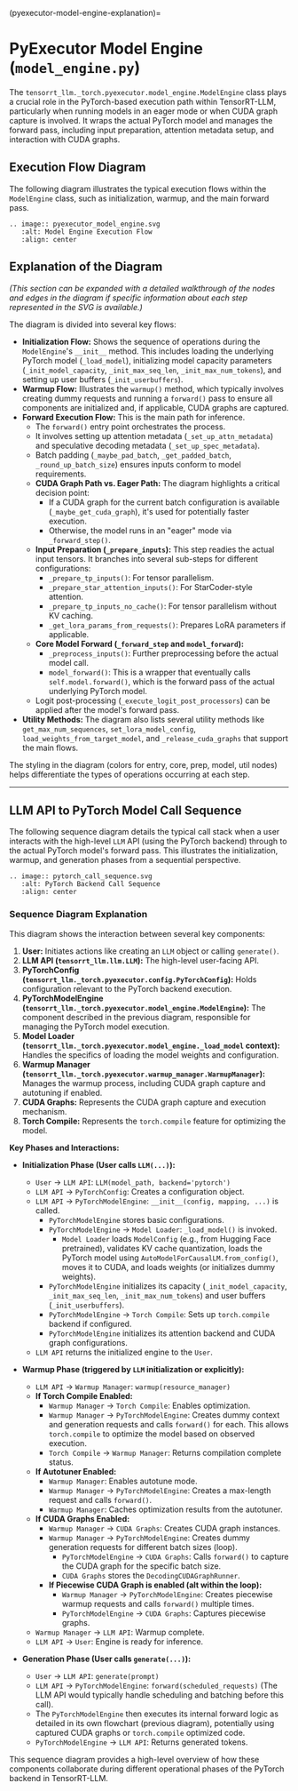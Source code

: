 (pyexecutor-model-engine-explanation)=
# PyExecutor Model Engine (`model_engine.py`)

The `tensorrt_llm._torch.pyexecutor.model_engine.ModelEngine` class plays a crucial role in the PyTorch-based execution path within TensorRT-LLM, particularly when running models in an eager mode or when CUDA graph capture is involved. It wraps the actual PyTorch model and manages the forward pass, including input preparation, attention metadata setup, and interaction with CUDA graphs.

## Execution Flow Diagram

The following diagram illustrates the typical execution flows within the `ModelEngine` class, such as initialization, warmup, and the main forward pass.

```eval_rst
.. image:: pyexecutor_model_engine.svg
   :alt: Model Engine Execution Flow
   :align: center
```

## Explanation of the Diagram

*(This section can be expanded with a detailed walkthrough of the nodes and edges in the diagram if specific information about each step represented in the SVG is available.)*

The diagram is divided into several key flows:

*   **Initialization Flow:** Shows the sequence of operations during the `ModelEngine`'s `__init__` method. This includes loading the underlying PyTorch model (`_load_model`), initializing model capacity parameters (`_init_model_capacity`, `_init_max_seq_len`, `_init_max_num_tokens`), and setting up user buffers (`_init_userbuffers`).
*   **Warmup Flow:** Illustrates the `warmup()` method, which typically involves creating dummy requests and running a `forward()` pass to ensure all components are initialized and, if applicable, CUDA graphs are captured.
*   **Forward Execution Flow:** This is the main path for inference.
    *   The `forward()` entry point orchestrates the process.
    *   It involves setting up attention metadata (`_set_up_attn_metadata`) and speculative decoding metadata (`_set_up_spec_metadata`).
    *   Batch padding (`_maybe_pad_batch`, `_get_padded_batch`, `_round_up_batch_size`) ensures inputs conform to model requirements.
    *   **CUDA Graph Path vs. Eager Path:** The diagram highlights a critical decision point:
        *   If a CUDA graph for the current batch configuration is available (`_maybe_get_cuda_graph`), it's used for potentially faster execution.
        *   Otherwise, the model runs in an "eager" mode via `_forward_step()`.
    *   **Input Preparation (`_prepare_inputs`):** This step readies the actual input tensors. It branches into several sub-steps for different configurations:
        *   `_prepare_tp_inputs()`: For tensor parallelism.
        *   `_prepare_star_attention_inputs()`: For StarCoder-style attention.
        *   `_prepare_tp_inputs_no_cache()`: For tensor parallelism without KV caching.
        *   `_get_lora_params_from_requests()`: Prepares LoRA parameters if applicable.
    *   **Core Model Forward (`_forward_step` and `model_forward`):**
        *   `_preprocess_inputs()`: Further preprocessing before the actual model call.
        *   `model_forward()`: This is a wrapper that eventually calls `self.model.forward()`, which is the forward pass of the actual underlying PyTorch model.
    *   Logit post-processing (`_execute_logit_post_processors`) can be applied after the model's forward pass.
*   **Utility Methods:** The diagram also lists several utility methods like `get_max_num_sequences`, `set_lora_model_config`, `load_weights_from_target_model`, and `_release_cuda_graphs` that support the main flows.

The styling in the diagram (colors for entry, core, prep, model, util nodes) helps differentiate the types of operations occurring at each step.

---

## LLM API to PyTorch Model Call Sequence

The following sequence diagram details the typical call stack when a user interacts with the high-level `LLM` API (using the PyTorch backend) through to the actual PyTorch model's forward pass. This illustrates the initialization, warmup, and generation phases from a sequential perspective.

```eval_rst
.. image:: pytorch_call_sequence.svg
   :alt: PyTorch Backend Call Sequence
   :align: center
```

### Sequence Diagram Explanation

This diagram shows the interaction between several key components:

1.  **User:** Initiates actions like creating an `LLM` object or calling `generate()`.
2.  **LLM API (`tensorrt_llm.llm.LLM`):** The high-level user-facing API.
3.  **PyTorchConfig (`tensorrt_llm._torch.pyexecutor.config.PyTorchConfig`):** Holds configuration relevant to the PyTorch backend execution.
4.  **PyTorchModelEngine (`tensorrt_llm._torch.pyexecutor.model_engine.ModelEngine`):** The component described in the previous diagram, responsible for managing the PyTorch model execution.
5.  **Model Loader (`tensorrt_llm._torch.pyexecutor.model_engine._load_model` context):** Handles the specifics of loading the model weights and configuration.
6.  **Warmup Manager (`tensorrt_llm._torch.pyexecutor.warmup_manager.WarmupManager`):** Manages the warmup process, including CUDA graph capture and autotuning if enabled.
7.  **CUDA Graphs:** Represents the CUDA graph capture and execution mechanism.
8.  **Torch Compile:** Represents the `torch.compile` feature for optimizing the model.

**Key Phases and Interactions:**

*   **Initialization Phase (User calls `LLM(...)`):**
    *   `User` -> `LLM API`: `LLM(model_path, backend='pytorch')`
    *   `LLM API` -> `PyTorchConfig`: Creates a configuration object.
    *   `LLM API` -> `PyTorchModelEngine`: `__init__(config, mapping, ...)` is called.
        *   `PyTorchModelEngine` stores basic configurations.
        *   `PyTorchModelEngine` -> `Model Loader`: `_load_model()` is invoked.
            *   `Model Loader` loads `ModelConfig` (e.g., from Hugging Face pretrained), validates KV cache quantization, loads the PyTorch model using `AutoModelForCausalLM.from_config()`, moves it to CUDA, and loads weights (or initializes dummy weights).
        *   `PyTorchModelEngine` initializes its capacity (`_init_model_capacity`, `_init_max_seq_len`, `_init_max_num_tokens`) and user buffers (`_init_userbuffers`).
        *   `PyTorchModelEngine` -> `Torch Compile`: Sets up `torch.compile` backend if configured.
        *   `PyTorchModelEngine` initializes its attention backend and CUDA graph configurations.
    *   `LLM API` returns the initialized engine to the `User`.

*   **Warmup Phase (triggered by `LLM` initialization or explicitly):**
    *   `LLM API` -> `Warmup Manager`: `warmup(resource_manager)`
    *   **If Torch Compile Enabled:**
        *   `Warmup Manager` -> `Torch Compile`: Enables optimization.
        *   `Warmup Manager` -> `PyTorchModelEngine`: Creates dummy context and generation requests and calls `forward()` for each. This allows `torch.compile` to optimize the model based on observed execution.
        *   `Torch Compile` -> `Warmup Manager`: Returns compilation complete status.
    *   **If Autotuner Enabled:**
        *   `Warmup Manager`: Enables autotune mode.
        *   `Warmup Manager` -> `PyTorchModelEngine`: Creates a max-length request and calls `forward()`.
        *   `Warmup Manager`: Caches optimization results from the autotuner.
    *   **If CUDA Graphs Enabled:**
        *   `Warmup Manager` -> `CUDA Graphs`: Creates CUDA graph instances.
        *   `Warmup Manager` -> `PyTorchModelEngine`: Creates dummy generation requests for different batch sizes (loop).
            *   `PyTorchModelEngine` -> `CUDA Graphs`: Calls `forward()` to capture the CUDA graph for the specific batch size.
            *   `CUDA Graphs` stores the `DecodingCUDAGraphRunner`.
        *   **If Piecewise CUDA Graph is enabled (alt within the loop):**
            *   `Warmup Manager` -> `PyTorchModelEngine`: Creates piecewise warmup requests and calls `forward()` multiple times.
            *   `PyTorchModelEngine` -> `CUDA Graphs`: Captures piecewise graphs.
    *   `Warmup Manager` -> `LLM API`: Warmup complete.
    *   `LLM API` -> `User`: Engine is ready for inference.

*   **Generation Phase (User calls `generate(...)`):**
    *   `User` -> `LLM API`: `generate(prompt)`
    *   `LLM API` -> `PyTorchModelEngine`: `forward(scheduled_requests)` (The LLM API would typically handle scheduling and batching before this call).
    *   The `PyTorchModelEngine` then executes its internal forward logic as detailed in its own flowchart (previous diagram), potentially using captured CUDA graphs or `torch.compile` optimized code.
    *   `PyTorchModelEngine` -> `LLM API`: Returns generated tokens.

This sequence diagram provides a high-level overview of how these components collaborate during different operational phases of the PyTorch backend in TensorRT-LLM.
